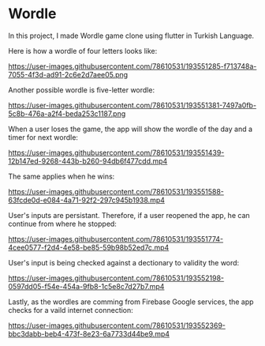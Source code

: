 # Wordle

In this project, I made Wordle game clone using flutter in Turkish Language.


Here is how a wordle of four letters looks like:

https://user-images.githubusercontent.com/78610531/193551285-f713748a-7055-4f3d-ad91-2c6e2d7aee05.png


Another possible wordle is five-letter wordle:

https://user-images.githubusercontent.com/78610531/193551381-7497a0fb-5c8b-476a-a2f4-beda253c1187.png


When a user loses the game, the app will show the wordle of the day and a timer for next wordle:

https://user-images.githubusercontent.com/78610531/193551439-12b147ed-9268-443b-b260-94db6f477cdd.mp4

The same applies when he wins:

https://user-images.githubusercontent.com/78610531/193551588-63fcde0d-e084-4a71-92f2-297c945b1938.mp4


User's inputs are persistant. Therefore, if a user reopened the app, he can continue from where he stopped:

https://user-images.githubusercontent.com/78610531/193551774-4cee0577-f2d4-4e58-be85-59b98b52ed7c.mp4


User's input is being checked against a dectionary to validity the word:

https://user-images.githubusercontent.com/78610531/193552198-0597dd05-f54e-454a-9fb8-1c5e8c7d27b7.mp4


Lastly, as the wordles are comming from Firebase Google services, the app checks for a vaild internet connection:

https://user-images.githubusercontent.com/78610531/193552369-bbc3dabb-beb4-473f-8e23-6a7733d44be9.mp4
